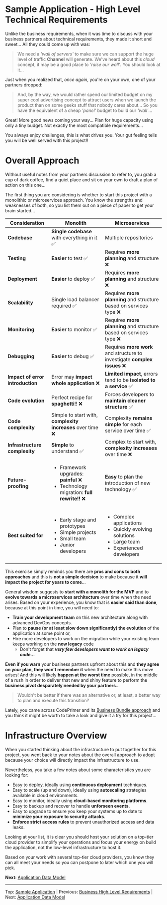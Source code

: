 # Sample Application - High Level Technical Requirements
Unlike the business requirements, when it was time to discuss with your business partners about technical requirements, they made it short and sweet... All they could come up with was:

> We need a *'wall of servers'* to make sure we can support the huge level of traffic **Channel** will generate. 
> We've heard about this *cloud* concept, it may be a good place to *'raise our wall'*. You should look at it...

Just when you realized that, *once again*, you're on your own, one of your partners dropped:

> And, by the way, we would rather spend our limited budget on my super cool advertising concept to attract users when we launch the product than on some geeks stuff that nobody cares about... 
> So you have the equivalent of a cheap *'panel'* budget to build our *'wall'*... 

Great! More good news coming your way... Plan for huge capacity using only a tiny budget. Not exactly the most compatible requirements...

You always enjoy challenges, this is what drives you. Your gut feeling tells you will be well served with this project!!

# Overall Approach
Without useful notes from your partners discussion to refer to, you grab a cup of dark coffee, find a quiet place and sit on your own to draft a plan of action on this one...

The first thing you are considering is whether to start this project with a monolithic or microservices approach.
You know the strengths and weaknesses of both, so you list them out on a piece of paper to get your brain started...


| Consideration | Monolith | Microservices |
| ------------- | -------- | -------------- |
| **Codebase** | **Single codebase** with everything in it :white_check_mark: | Multiple repositories |
| **Testing** | **Easier** to test :white_check_mark: | Requires **more planning** and structure :x: |
| **Deployment** | **Easier** to deploy :white_check_mark: | Requires **more planning** and structure :x: |
| **Scalability** | Single load balancer required :white_check_mark: | Requires **more planning** and structure based on services type :x: |
| **Monitoring** | **Easier** to monitor :white_check_mark: | Requires **more planning** and structure based on services type :x: |
| **Debugging** | **Easier** to debug :white_check_mark: | Requires **more work** and structure to investigate **complex issues** :x: |
| **Impact of error introduction** | Error may **impact whole application** :x: | **Limited impact**, errors tend to be **isolated to a service** :white_check_mark: |
| **Code evolution** | Perfect recipe for **spaghetti**!! :x: | Forces developers to **maintain cleaner structure** :white_check_mark: |
| **Code complexity** | Simple to start with, **complexity increases** over time :x: | Complexity **remains simple** for each service over time :white_check_mark: |
| **Infrastructure complexity** | **Simple** to understand :white_check_mark: | Complex to start with, **complexity increases** over time :x: |
| **Future-proofing** | <ul><li>Framework upgrades: **painful** :x:</li><li>Technology migration: **full rewrite!!** :x:</li></ul> | **Easy** to plan the introduction of new technology :white_check_mark: | 
| **Best suited for** | <ul><li>Early stage and prototypes</li><li>Simple projects</li><li>Small team</li><li>Junior developers</li></ul> | <ul><li>Complex applications</li><li>Quickly evolving solutions</li><li>Large team</li><li>Experienced developers</li></ul>

This exercise simply reminds you there are **pros and cons to both approaches** and this is **not a simple decision** to make because it **will impact the project for years to come**...
   
General wisdom suggests to **start with a monolith for the MVP** and to **evolve towards a microservices architecture** over time when the need arises. Based on your experience, you know that is **easier said than done**, because at this point in time, you will need to:
 - **Train your development team** on this new architecture along with advanced DevOps concepts.
 - Plan to **pause (or at least slow down significantly) the evolution** of the application at some point or,
 - Hire more developers to work on the migration while your existing team keeps working on the **now legacy** code
   - Don't forget that _**very few developers want to work on legacy code...**_   

**Even if you warn** your business partners upfront about this and **they agree on your plan, they won't remember it** when the need to make this move arises! And this will likely **happen at the worst time** possible, in the middle of a rush in order to deliver that new and shiny feature to perform the **business pivot desparately needed by your partners**...

> Wouldn't be better if there was an alternative or, at least, a better way to plan and execute this transition?

Lately, you came across CodePrimer and its [Business Bundle approach](../bundle/Overview.md) and you think it might be worth to take a look and give it a try for this project...

# Infrastructure Overview
When you started thinking about the infrastructure to put together for this project, you went back to your notes about the overall approach to adopt because your choice will directly impact the infrastructure to use.

Nevertheless, you take a few notes about some characteristics you are looking for:
 - Easy to deploy, ideally using **continuous deployment** techniques.
 - Easy to scale (up and down), ideally using **autoscaling** strategies available in cloud environments.
 - Easy to monitor, ideally using **cloud-based monitoring platforms**.
 - Easy to backup and recover to handle **unforseen events**.
 - Easy to upgrade to ensure you keep your systems up to date to **minimize your exposure to security attacks**.
 - **Enforce strict access rules** to prevent unauthorized access and data leaks.

Looking at your list, it is clear you should host your solution on a top-tier cloud provider to simplify your operations and focus your energy on build the application, not the low-level infrastructure to host it.

Based on your work with several top-tier cloud providers, you know they can all meet your needs so you can postpone to later which one you will pick.

**Next**: [Application Data Model](DataModel.md)
 
 ---
 Top: [Sample Application](Index.md) | Previous: [Business High Level Requirements](BusinessRequirements.md) | Next: [Application Data Model](DataModel.md)
 